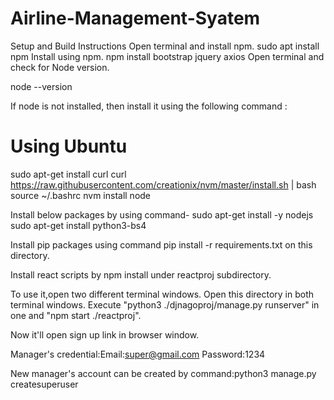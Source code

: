 # Airline-Management-Syatem
Setup and Build Instructions
Open terminal and install npm.
sudo apt install npm
Install using npm.
npm install bootstrap jquery axios
Open terminal and check for Node version.

node --version

If node is not installed, then install it using the following command :

# Using Ubuntu
sudo apt-get install curl
curl https://raw.githubusercontent.com/creationix/nvm/master/install.sh | bash
source ~/.bashrc
nvm install node

Install below packages by using command-
sudo apt-get install -y nodejs
sudo apt-get install python3-bs4

Install pip packages using command pip install -r requirements.txt on this directory.

Install react scripts by npm install under reactproj subdirectory.

To use it,open two different terminal windows.
Open this directory in both terminal windows.
Execute "python3 ./djnagoproj/manage.py runserver" in one and "npm start ./reactproj".

Now it'll open sign up link in browser window.

Manager's credential:Email:super@gmail.com
Password:1234 

New manager's account can be created by command:python3 manage.py createsuperuser


